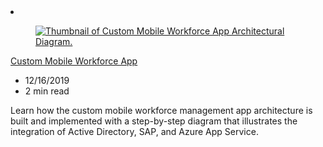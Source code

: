 <!-- This file is automatically generated by build/architectures/build_index.py. Any updates will be lost. -->

<!-- markdownlint-disable MD033 -->

<li class="grid-item item-column" data-categories="Mobile Identity Databases ">
<article class="card">
    <div class="card-header has-margin-bottom-none" aria-hidden="true">
        <figure class="image diagram has-height-175 has-overflow-hidden level">
            <a href="/azure/architecture/solution-ideas/articles/custom-mobile-workforce-app"><img src="/azure/architecture/browse/thumbs/custom-mobile-workforce-app.png" class="diagram" alt="Thumbnail of Custom Mobile Workforce App Architectural Diagram." data-linktype="relative-path"></a>
        </figure>
    </div>
    <div class="card-content">
        <a class="card-content-title has-margin-top-none" href="/azure/architecture/solution-ideas/articles/custom-mobile-workforce-app">
            <p>Custom Mobile Workforce App</p>
        </a>
        <ul class="card-content-metadata">
            <li>12/16/2019</li>
            <li>2 min read</li>
        </ul>
        <p class="card-content-description">Learn how the custom mobile workforce management app architecture is built and implemented with a step-by-step diagram that illustrates the integration of Active Directory, SAP, and Azure App Service.</p>
        <div class="bottom-to-top-fade is-hidden-mobile"></div>
    </div>
</article>
</li>
